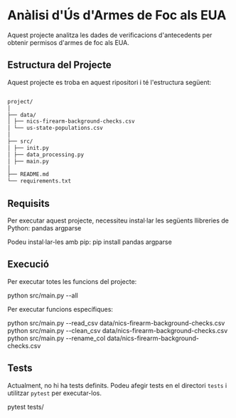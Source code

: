 # Anàlisi d'Ús d'Armes de Foc als EUA

Aquest projecte analitza les dades de verificacions d'antecedents per obtenir permisos d'armes de foc als EUA.

## Estructura del Projecte

Aquest projecte es troba en aquest ripositori i té l'estructura següent:
```bash

project/
│
├── data/
│ ├── nics-firearm-background-checks.csv
│ └── us-state-populations.csv
│
├── src/
│ ├── init.py
│ ├── data_processing.py
│ ├── main.py
│
├── README.md
└── requirements.txt
```

## Requisits

Per executar aquest projecte, necessiteu instal·lar les següents llibreries de Python:
pandas
argparse

Podeu instal·lar-les amb pip:
pip install pandas argparse


## Execució

Per executar totes les funcions del projecte:

python src/main.py --all

Per executar funcions específiques:

python src/main.py --read_csv data/nics-firearm-background-checks.csv
python src/main.py --clean_csv data/nics-firearm-background-checks.csv
python src/main.py --rename_col data/nics-firearm-background-checks.csv

## Tests

Actualment, no hi ha tests definits. Podeu afegir tests en el directori `tests` i utilitzar `pytest` per executar-los.

pytest tests/



